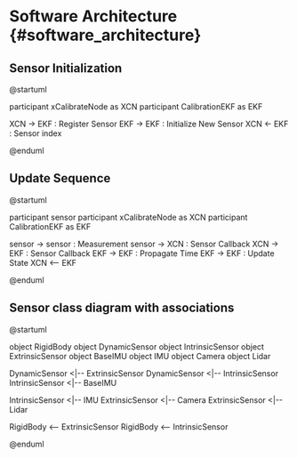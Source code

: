 # Software Architecture  {#software_architecture}


## Sensor Initialization

@startuml

participant xCalibrateNode as XCN
participant CalibrationEKF as EKF

XCN -> EKF : Register Sensor
EKF -> EKF : Initialize New Sensor
XCN <- EKF : Sensor index

@enduml

## Update Sequence

@startuml

participant sensor 
participant xCalibrateNode as XCN
participant CalibrationEKF as EKF

sensor -> sensor : Measurement
sensor -> XCN : Sensor Callback
XCN -> EKF : Sensor Callback
EKF -> EKF : Propagate Time
EKF -> EKF : Update State
XCN <-- EKF 

@enduml 


## Sensor class diagram with associations

@startuml

object RigidBody
object DynamicSensor
object IntrinsicSensor
object ExtrinsicSensor
object BaseIMU
object IMU 
object Camera 
object Lidar 

DynamicSensor <|-- ExtrinsicSensor
DynamicSensor <|-- IntrinsicSensor
IntrinsicSensor <|-- BaseIMU

IntrinsicSensor <|-- IMU
ExtrinsicSensor <|-- Camera
ExtrinsicSensor <|-- Lidar

RigidBody <-- ExtrinsicSensor
RigidBody <-- IntrinsicSensor

@enduml